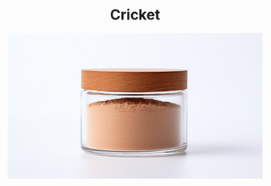 <h1 align="center"> Cricket </h1>

<p align="center" width="100%"><img src="../images/cricket.png" /></p>
